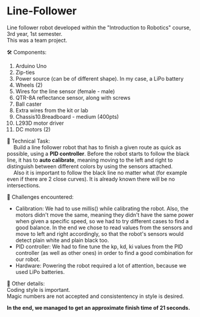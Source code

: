 # Line-Follower

Line follower robot developed within the "Introduction to Robotics" course, 3rd year, 1st semester.   
This was a team project.

:hammer_and_wrench: Components:   
1. Arduino Uno  
2. Zip-ties  
3. Power source (can be of different shape). In my case, a LiPo battery 
4. Wheels (2)  
5. Wires for the line sensor (female - male)  
6. QTR-8A reflectance sensor, along with screws  
7. Ball caster  
8. Extra wires from the kit or lab  
9. Chassis10.Breadboard - medium (400pts)  
11. L293D motor driver  
12. DC motors (2)


💠 Technical Task:   
&emsp; Build a line follower robot that has to finish a given route as quick as possible, using a **PID controller**.
Before the robot starts to follow the black line, it has to **auto calibrate**, meaning moving to the left and right to distinguish between different colors by using the sensors attached.    
&emsp; Also it is important to follow the black line no matter what (for example even if there are 2 close curves). It is already known there will be no intersections. 


:thinking: Challenges encountered:
- Calibration: We had to use millis() while calibrating the robot. Also, the motors didn't move the same, meaning they didn't have the same power when given a specific speed, so we had to try different cases to find a good balance. In the end we chose to read values from the sensors and move to left and right accordingly, so that the robot's sensors would detect plain white and plain black too.  
- PID controller: We had to fine tune the kp, kd, ki values from the PID controller (as well as other ones) in order to find a good combination for our robot.
- Hardware: Powering the robot required a lot of attention, because we used LiPo batteries.

🔶 Other details:  
Coding style is important.  
Magic numbers are not accepted and consistentency in style is desired.

**In the end, we managed to get an approximate finish time of 21 seconds.**

